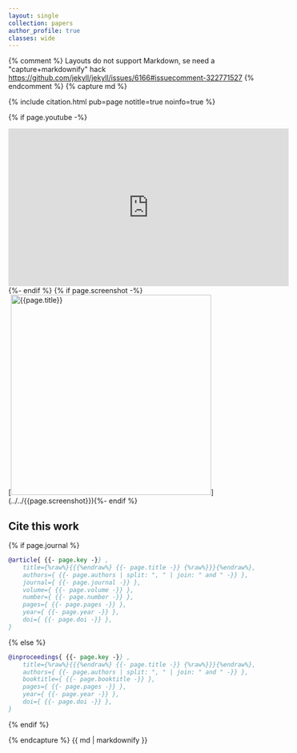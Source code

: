 ```yaml
---
layout: single
collection: papers
author_profile: true
classes: wide
---
```

{% comment %}
Layouts do not support Markdown, se need a "capture+markdownify" hack
https://github.com/jekyll/jekyll/issues/6166#issuecomment-322771527
{% endcomment %}
{% capture md %}

{% include citation.html pub=page notitle=true noinfo=true %}

{% if page.youtube -%}<br/>
 <iframe width="560" height="315" src="https://www.youtube.com/embed/{{page.youtube}}" title="{{page.title}}" frameborder="0" allow="accelerometer; autoplay; clipboard-write; encrypted-media; gyroscope; picture-in-picture; web-share" allowfullscreen></iframe>
{%- endif %}
{% if page.screenshot -%}<br/>[<img class="screenshot" src='../../{{page.screenshot}}' width="400px" alt="{{page.title}}"/>](../../{{page.screenshot}}){%- endif %}

## Cite this work


{% if page.journal %}
```bibtex
@article{ {{- page.key -}} ,
    title={%raw%}{{{%endraw%} {{- page.title -}} {%raw%}}}{%endraw%},
    authors={ {{- page.authors | split: ", " | join: " and " -}} },
    journal={ {{- page.journal -}} },
    volume={ {{- page.volume -}} },
    number={ {{- page.number -}} },
    pages={ {{- page.pages -}} },
    year={ {{- page.year -}} },
    doi={ {{- page.doi -}} },
}
```
{% else %}
```bibtex
@inproceedings{ {{- page.key -}} ,
    title={%raw%}{{{%endraw%} {{- page.title -}} {%raw%}}}{%endraw%},
    authors={ {{- page.authors | split: ", " | join: " and " -}} },
    booktitle={ {{- page.booktitle -}} },
    pages={ {{- page.pages -}} },
    year={ {{- page.year -}} },
    doi={ {{- page.doi -}} },
}
```
{% endif %}

{% endcapture %}
{{ md | markdownify }}

